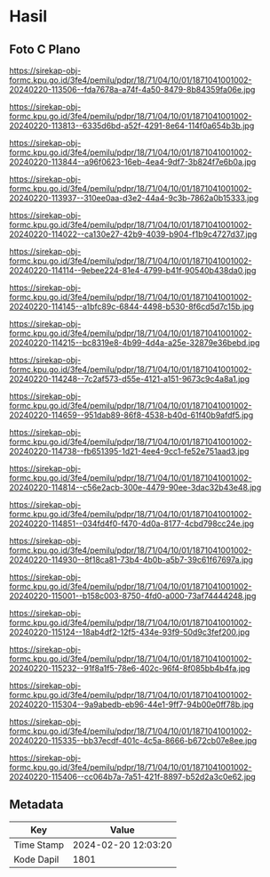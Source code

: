 # Hasil

## Foto C Plano

https://sirekap-obj-formc.kpu.go.id/3fe4/pemilu/pdpr/18/71/04/10/01/1871041001002-20240220-113506--fda7678a-a74f-4a50-8479-8b84359fa06e.jpg

https://sirekap-obj-formc.kpu.go.id/3fe4/pemilu/pdpr/18/71/04/10/01/1871041001002-20240220-113813--6335d6bd-a52f-4291-8e64-114f0a654b3b.jpg

https://sirekap-obj-formc.kpu.go.id/3fe4/pemilu/pdpr/18/71/04/10/01/1871041001002-20240220-113844--a96f0623-16eb-4ea4-9df7-3b824f7e6b0a.jpg

https://sirekap-obj-formc.kpu.go.id/3fe4/pemilu/pdpr/18/71/04/10/01/1871041001002-20240220-113937--310ee0aa-d3e2-44a4-9c3b-7862a0b15333.jpg

https://sirekap-obj-formc.kpu.go.id/3fe4/pemilu/pdpr/18/71/04/10/01/1871041001002-20240220-114022--ca130e27-42b9-4039-b904-f1b9c4727d37.jpg

https://sirekap-obj-formc.kpu.go.id/3fe4/pemilu/pdpr/18/71/04/10/01/1871041001002-20240220-114114--9ebee224-81e4-4799-b41f-90540b438da0.jpg

https://sirekap-obj-formc.kpu.go.id/3fe4/pemilu/pdpr/18/71/04/10/01/1871041001002-20240220-114145--a1bfc89c-6844-4498-b530-8f6cd5d7c15b.jpg

https://sirekap-obj-formc.kpu.go.id/3fe4/pemilu/pdpr/18/71/04/10/01/1871041001002-20240220-114215--bc8319e8-4b99-4d4a-a25e-32879e36bebd.jpg

https://sirekap-obj-formc.kpu.go.id/3fe4/pemilu/pdpr/18/71/04/10/01/1871041001002-20240220-114248--7c2af573-d55e-4121-a151-9673c9c4a8a1.jpg

https://sirekap-obj-formc.kpu.go.id/3fe4/pemilu/pdpr/18/71/04/10/01/1871041001002-20240220-114659--951dab89-86f8-4538-b40d-61f40b9afdf5.jpg

https://sirekap-obj-formc.kpu.go.id/3fe4/pemilu/pdpr/18/71/04/10/01/1871041001002-20240220-114738--fb651395-1d21-4ee4-9cc1-fe52e751aad3.jpg

https://sirekap-obj-formc.kpu.go.id/3fe4/pemilu/pdpr/18/71/04/10/01/1871041001002-20240220-114814--c56e2acb-300e-4479-90ee-3dac32b43e48.jpg

https://sirekap-obj-formc.kpu.go.id/3fe4/pemilu/pdpr/18/71/04/10/01/1871041001002-20240220-114851--034fd4f0-f470-4d0a-8177-4cbd798cc24e.jpg

https://sirekap-obj-formc.kpu.go.id/3fe4/pemilu/pdpr/18/71/04/10/01/1871041001002-20240220-114930--8f18ca81-73b4-4b0b-a5b7-39c61f67697a.jpg

https://sirekap-obj-formc.kpu.go.id/3fe4/pemilu/pdpr/18/71/04/10/01/1871041001002-20240220-115001--b158c003-8750-4fd0-a000-73af74444248.jpg

https://sirekap-obj-formc.kpu.go.id/3fe4/pemilu/pdpr/18/71/04/10/01/1871041001002-20240220-115124--18ab4df2-12f5-434e-93f9-50d9c3fef200.jpg

https://sirekap-obj-formc.kpu.go.id/3fe4/pemilu/pdpr/18/71/04/10/01/1871041001002-20240220-115232--91f8a1f5-78e6-402c-96f4-8f085bb4b4fa.jpg

https://sirekap-obj-formc.kpu.go.id/3fe4/pemilu/pdpr/18/71/04/10/01/1871041001002-20240220-115304--9a9abedb-eb96-44e1-9ff7-94b00e0ff78b.jpg

https://sirekap-obj-formc.kpu.go.id/3fe4/pemilu/pdpr/18/71/04/10/01/1871041001002-20240220-115335--bb37ecdf-401c-4c5a-8666-b672cb07e8ee.jpg

https://sirekap-obj-formc.kpu.go.id/3fe4/pemilu/pdpr/18/71/04/10/01/1871041001002-20240220-115406--cc064b7a-7a51-421f-8897-b52d2a3c0e62.jpg


## Metadata

| Key        | Value               |
| ---------- | ------------------- |
| Time Stamp | 2024-02-20 12:03:20 |
| Kode Dapil | 1801                |



